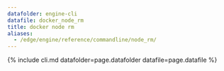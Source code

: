 ```yaml
---
datafolder: engine-cli
datafile: docker_node_rm
title: docker node rm
aliases:
  - /edge/engine/reference/commandline/node_rm/
---
```

<!--
This page is automatically generated from Docker's source code. If you want to
suggest a change to the text that appears here, open a ticket or pull request
in the source repository on GitHub:

https://github.com/docker/cli
-->
{% include cli.md datafolder=page.datafolder datafile=page.datafile %}

